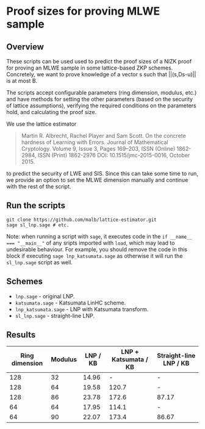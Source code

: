 # Proof sizes for proving MLWE sample

## Overview

These scripts can be used used to predict the proof sizes of a NIZK proof for proving an MLWE sample in some lattice-based ZKP schemes. Concretely, we want to prove knowledge of a vector s such that ||(s,Ds-u)|| is at most B.

The scripts accept configurable parameters (ring dimension, modulus, etc.) and have methods for setting the other parameters (based on the security of lattice assumptions), verifying the required conditions on the parameters hold, and calculating the proof size. 

We use the lattice estimator 
> Martin R. Albrecht, Rachel Player and Sam Scott. On the concrete hardness of Learning with Errors. Journal of Mathematical Cryptology. Volume 9, Issue 3, Pages 169–203, ISSN (Online) 1862-2984, ISSN (Print) 1862-2976 DOI: 10.1515/jmc-2015-0016, October 2015.

to predict the security of LWE and SIS. Since this can take some time to run, we provide an option to set the MLWE dimension manually and continue with the rest of the script.

## Run the scripts

```
git clone https://github.com/malb/lattice-estimator.git 
sage sl_lnp.sage # etc.
```

Note: when running a script with `sage`, it executes code in the `if __name__ === "__main__"` of any sripts imported with `load`, which may lead to undesirable behaviour.
For example, you should remove the code in this block if executing `sage lnp_katsumata.sage` as otherwise it will run the `sl_lnp.sage` script as well.

## Schemes
- `lnp.sage` - original LNP.
- `katsumata.sage` - Katsumata LinHC scheme.
- `lnp_katsumata.sage` - LNP with Katsumata transform.
- `sl_lnp.sage` - straight-line LNP.

## Results

| Ring dimension | Modulus | LNP / KB | LNP + Katsumata / KB | Straight-line LNP / KB |
| - | - | - | - | - |
| 128 | 32 | 14.96 | -     | - |
| 128 | 64 | 19.58 | 120.7 | - |
| 128 | 86 | 23.78 | 172.6 | 87.17 |
| 64  | 64 | 17.95 | 114.1 | - |
| 64  | 90 | 22.07 | 173.4 | 86.67 |
